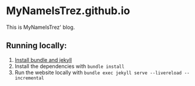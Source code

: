 # MyNameIsTrez.github.io

This is MyNameIsTrez' blog.

## Running locally:

1. [Install bundle and jekyll](https://jekyllrb.com/docs/installation/)
2. Install the dependencies with `bundle install`
3. Run the website locally with `bundle exec jekyll serve --livereload --incremental`
